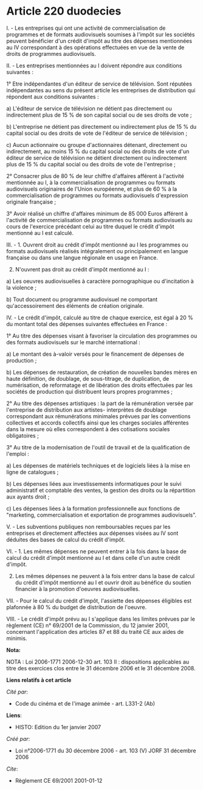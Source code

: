 # Article 220 duodecies

I. - Les entreprises qui ont une activité de commercialisation de programmes et de formats audiovisuels soumises à l'impôt
sur les sociétés peuvent bénéficier d'un crédit d'impôt au titre des dépenses mentionnées au IV correspondant à des
opérations effectuées en vue de la vente de droits de programmes audiovisuels.

II. - Les entreprises mentionnées au I doivent répondre aux conditions suivantes :

1° Etre indépendantes d'un éditeur de service de télévision. Sont réputées indépendantes au sens du présent article les
entreprises de distribution qui répondent aux conditions suivantes :

a) L'éditeur de service de télévision ne détient pas directement ou indirectement plus de 15 % de son capital social ou de
ses droits de vote ;

b) L'entreprise ne détient pas directement ou indirectement plus de 15 % du capital social ou des droits de vote de l'éditeur
de service de télévision ;

c) Aucun actionnaire ou groupe d'actionnaires détenant, directement ou indirectement, au moins 15 % du capital social ou des
droits de vote d'un éditeur de service de télévision ne détient directement ou indirectement plus de 15 % du capital social
ou des droits de vote de l'entreprise ;

2° Consacrer plus de 80 % de leur chiffre d'affaires afférent à l'activité mentionnée au I, à la commercialisation de
programmes ou formats audiovisuels originaires de l'Union européenne, et plus de 60 % à la commercialisation de programmes ou
formats audiovisuels d'expression originale française ;

3° Avoir réalisé un chiffre d'affaires minimum de 85 000 Euros afférent à l'activité de commercialisation de programmes ou
formats audiovisuels au cours de l'exercice précédant celui au titre duquel le crédit d'impôt mentionné au I est calculé.

III. - 1. Ouvrent droit au crédit d'impôt mentionné au I les programmes ou formats audiovisuels réalisés intégralement ou
principalement en langue française ou dans une langue régionale en usage en France.

2. N'ouvrent pas droit au crédit d'impôt mentionné au I :

a) Les oeuvres audiovisuelles à caractère pornographique ou d'incitation à la violence ;

b) Tout document ou programme audiovisuel ne comportant qu'accessoirement des éléments de création originale.

IV. - Le crédit d'impôt, calculé au titre de chaque exercice, est égal à 20 % du montant total des dépenses suivantes
effectuées en France :

1° Au titre des dépenses visant à favoriser la circulation des programmes ou des formats audiovisuels sur le marché
international :

a) Le montant des à-valoir versés pour le financement de dépenses de production ;

b) Les dépenses de restauration, de création de nouvelles bandes mères en haute définition, de doublage, de sous-titrage, de
duplication, de numérisation, de reformatage et de libération des droits effectuées par les sociétés de production qui
distribuent leurs propres programmes ;

2° Au titre des dépenses artistiques : la part de la rémunération versée par l'entreprise de distribution aux artistes-
interprètes de doublage correspondant aux rémunérations minimales prévues par les conventions collectives et accords
collectifs ainsi que les charges sociales afférentes dans la mesure où elles correspondent à des cotisations sociales
obligatoires ;

3° Au titre de la modernisation de l'outil de travail et de la qualification de l'emploi :

a) Les dépenses de matériels techniques et de logiciels liées à la mise en ligne de catalogues ;

b) Les dépenses liées aux investissements informatiques pour le suivi administratif et comptable des ventes, la gestion des
droits ou la répartition aux ayants droit ;

c) Les dépenses liées à la formation professionnelle aux fonctions de "marketing, commercialisation et exportation de
programmes audiovisuels".

V. - Les subventions publiques non remboursables reçues par les entreprises et directement affectées aux dépenses visées au
IV sont déduites des bases de calcul du crédit d'impôt.

VI. - 1. Les mêmes dépenses ne peuvent entrer à la fois dans la base de calcul du crédit d'impôt mentionné au I et dans celle
d'un autre crédit d'impôt.

2. Les mêmes dépenses ne peuvent à la fois entrer dans la base de calcul du crédit d'impôt mentionné au I et ouvrir droit au
bénéfice du soutien financier à la promotion d'oeuvres audiovisuelles.

VII. - Pour le calcul du crédit d'impôt, l'assiette des dépenses éligibles est plafonnée à 80 % du budget de distribution de
l'oeuvre.

VIII. - Le crédit d'impôt prévu au I s'applique dans les limites prévues par le règlement (CE) n° 69/2001 de la Commission,
du 12 janvier 2001, concernant l'application des articles 87 et 88 du traité CE aux aides de minimis.

**Nota:**

NOTA : Loi 2006-1771 2006-12-30 art. 103 II : dispositions applicables au titre des exercices clos entre le 31 décembre 2006
et le 31 décembre 2008.

**Liens relatifs à cet article**

_Cité par_:

  - Code du cinéma et de l'image animée - art. L331-2 (Ab)

**Liens**:

  - HISTO: Edition du 1er janvier 2007

_Créé par_:

  - Loi n°2006-1771 du 30 décembre 2006 - art. 103 (V) JORF 31 décembre 2006

_Cite_:

  - Règlement CE 69/2001 2001-01-12
